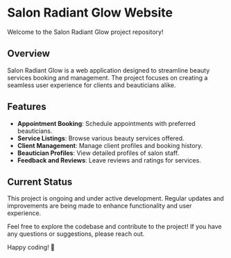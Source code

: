 # Salon Radiant Glow Website

Welcome to the Salon Radiant Glow project repository!

## Overview
Salon Radiant Glow is a web application designed to streamline beauty services booking and management. The project focuses on creating a seamless user experience for clients and beauticians alike.

## Features
- **Appointment Booking**: Schedule appointments with preferred beauticians.
- **Service Listings**: Browse various beauty services offered.
- **Client Management**: Manage client profiles and booking history.
- **Beautician Profiles**: View detailed profiles of salon staff.
- **Feedback and Reviews**: Leave reviews and ratings for services.

## Current Status
This project is ongoing and under active development. Regular updates and improvements are being made to enhance functionality and user experience.


Feel free to explore the codebase and contribute to the project! If you have any questions or suggestions, please reach out.

Happy coding! 🚀
